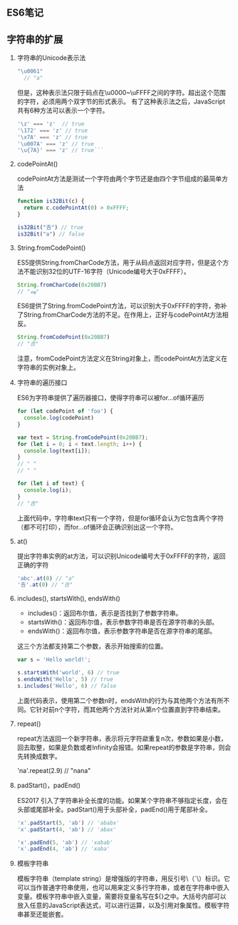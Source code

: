 ## ES6笔记

## 字符串的扩展

1. 字符串的Unicode表示法
	```javascript
	"\u0061"
	  // "a"
	 ```
	 但是，这种表示法只限于码点在\u0000~\uFFFF之间的字符。超出这个范围的字符，必须用两个双字节的形式表示。
	 有了这种表示法之后，JavaScript 共有6种方法可以表示一个字符。

	```javascript
	'\z' === 'z'  // true
	'\172' === 'z' // true
	'\x7A' === 'z' // true
	'\u007A' === 'z' // true
	'\u{7A}' === 'z' // true```

2. codePointAt()

	codePointAt方法是测试一个字符由两个字节还是由四个字节组成的最简单方法
	```javascript
	function is32Bit(c) {
	  return c.codePointAt(0) > 0xFFFF;
	}

	is32Bit("𠮷") // true
	is32Bit("a") // false
	```
3. String.fromCodePoint()

	ES5提供String.fromCharCode方法，用于从码点返回对应字符，但是这个方法不能识别32位的UTF-16字符（Unicode编号大于0xFFFF）。

	```javascript
	String.fromCharCode(0x20BB7)
	// "ஷ"
	```
	ES6提供了String.fromCodePoint方法，可以识别大于0xFFFF的字符，弥补了String.fromCharCode方法的不足。在作用上，正好与codePointAt方法相反。

	```javascript
	String.fromCodePoint(0x20BB7)
	// "𠮷"
	```
	注意，fromCodePoint方法定义在String对象上，而codePointAt方法定义在字符串的实例对象上。

4. 字符串的遍历接口
	
	ES6为字符串提供了遍历器接口，使得字符串可以被for...of循环遍历
	```javascript
	for (let codePoint of 'foo') {
	  console.log(codePoint)
	}
	```

	```javascript
	var text = String.fromCodePoint(0x20BB7);
	for (let i = 0; i < text.length; i++) {
	  console.log(text[i]);
	}
	// " "
	// " "

	for (let i of text) {
	  console.log(i);
	}
	// "𠮷"
	```

	上面代码中，字符串text只有一个字符，但是for循环会认为它包含两个字符（都不可打印），而for...of循环会正确识别出这一个字符。

5. at()

	提出字符串实例的at方法，可以识别Unicode编号大于0xFFFF的字符，返回正确的字符

	```javascript
	'abc'.at(0) // "a"
	'𠮷'.at(0) // "𠮷"
	```

7. includes(), startsWith(), endsWith()

	- includes()：返回布尔值，表示是否找到了参数字符串。
	- startsWith()：返回布尔值，表示参数字符串是否在源字符串的头部。
	- endsWith()：返回布尔值，表示参数字符串是否在源字符串的尾部。

	这三个方法都支持第二个参数，表示开始搜索的位置。

	```javascript
	var s = 'Hello world!';

	s.startsWith('world', 6) // true
	s.endsWith('Hello', 5) // true
	s.includes('Hello', 6) // false
	```

	上面代码表示，使用第二个参数n时，endsWith的行为与其他两个方法有所不同。它针对前n个字符，而其他两个方法针对从第n个位置直到字符串结束。

8. repeat()
	
	repeat方法返回一个新字符串，表示将元字符歘重复n次，参数如果是小数，回去取整，如果是负数或者Infinity会报错。如果repeat的参数是字符串，则会先转换成数字。

	'na'.repeat(2.9) // "nana"

9. padStart()，padEnd()

	ES2017 引入了字符串补全长度的功能。如果某个字符串不够指定长度，会在头部或尾部补全。padStart()用于头部补全，padEnd()用于尾部补全。

	```javascript
	'x'.padStart(5, 'ab') // 'ababx'
	'x'.padStart(4, 'ab') // 'abax'

	'x'.padEnd(5, 'ab') // 'xabab'
	'x'.padEnd(4, 'ab') // 'xaba'
	```

10. 模板字符串

	模板字符串（template string）是增强版的字符串，用反引号\（\`\）标识。它可以当作普通字符串使用，也可以用来定义多行字符串，或者在字符串中嵌入变量。模板字符串中嵌入变量，需要将变量名写在${}之中。大括号内部可以放入任意的JavaScript表达式，可以进行运算，以及引用对象属性。模板字符串甚至还能嵌套。
	


























